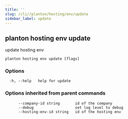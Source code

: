 ```yaml
---
title: ''
slug: /cli//planton/hosting/env/update
sidebar_label: update
---
```

## planton hosting env update

update hosting env

```
planton hosting env update [flags]
```

### Options

```
  -h, --help   help for update
```

### Options inherited from parent commands

```
      --company-id string       id of the company
      --debug                   set log level to debug
      --hosting-env-id string   id of the hosting env
```

